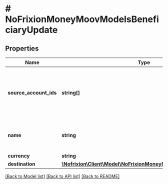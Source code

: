 # # NoFrixionMoneyMoovModelsBeneficiaryUpdate

## Properties

Name | Type | Description | Notes
------------ | ------------- | ------------- | -------------
**source_account_ids** | **string[]** | ID of the accounts which are authorised to act as a source for the beneficiary. | [optional]
**name** | **string** | The descriptive name for the beneficiary. | [optional]
**currency** | **string** |  | [optional]
**destination** | [**\Nofrixion\Client\Model\NoFrixionMoneyMoovModelsCounterparty**](NoFrixionMoneyMoovModelsCounterparty.md) |  | [optional]

[[Back to Model list]](../../README.md#models) [[Back to API list]](../../README.md#endpoints) [[Back to README]](../../README.md)
